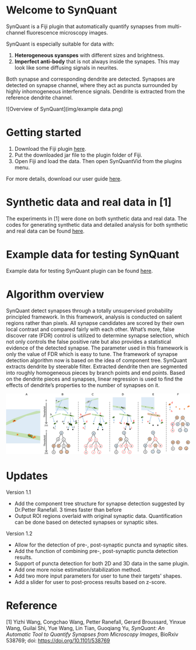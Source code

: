 # Welcome to SynQuant
SynQuant is a Fiji plugin that automatically quantify synapses from multi-channel fluorescence microscopy images. 

SynQuant is especially suitable for data with:
1. **Heterogeneous syanspes** with different sizes and brightness.
2. **Imperfect anti-body** that is not always inside the synapes. This may look like some diffusing signals in neurites.

Both synapse and corresponding dendrite are detected. Synapses are detected on synapse channel, where they act as puncta surrounded by highly inhomogeneous interference signals. Dendrite is extracted from the reference dendrite channel.

![Overview of SynQuant](img/example data.png)

# Getting started
1. Download the Fiji plugin [here](https://github.com/yu-lab-vt/SynQuant/releases).
2. Put the downloaded jar file to the plugin folder of Fiji.
3. Open Fiji and load the data. Then open SynQuantVid from the plugins menu.

For more details, download our user guide [here](https://drive.google.com/file/d/1YND2SoC8yUhU6LBVBY-8TO1Wul8f0TnO/view?usp=sharing).

# Synthetic data and real data in [1]
The experiments in [1] were done on both synthetic data and real data. The codes for generating synthetic data and detailed analysis for both synthetic and real data can be found [here](https://github.com/yu-lab-vt/SynQuant-data).

# Example data for testing SynQuant
Example data for testing SynQuant plugin can be found [here](https://drive.google.com/open?id=1SzF_MH1WfvB3ZRiE6jyYaoaHuc1nrhul).

# Algorithm overview
SynQuant detect synapses through a totally unsupervised probability principled framework. In this framework, analysis is conducted on salient regions rather than pixels. All synapse candidates are scored by their own local contrast and compared fairly with each other. What’s more, false discover rate (FDR) control is utilized to determine synapse selection, which not only controls the false positive rate but also provides a statistical evidence of the detected synapse. The parameter used in this framework is only the value of FDR which is easy to tune. The framework of synapse detection algorithm now is based on the idea of component tree. SynQuant extracts dendrite by steerable filter. Extracted dendrite then are segmented into roughly homogeneous pieces by branch points and end points. Based on the dendrite pieces and synapses, linear regression is used to find the effects of dendrite’s properties to the number of synapses on it.

![Tree based detection and segmentation algorithm](img/tree.png)

# Updates
Version 1.1
* Add the component tree structure for synapse detection suggested by Dr.Petter Ranefall. 3 times faster than before
* Output ROI regions overlaid with original synaptic data. Quantification can be done based on detected synapses or synaptic sites.

Version 1.2
* Allow for the detection of pre-, post-synaptic puncta and synaptic sites.
* Add the function of combining pre-, post-synaptic puncta detection results.
* Support of puncta detection for both 2D and 3D data in the same plugin.
* Add one more noise estimation/stabilization method.
* Add two more input parameters for user to tune their targets' shapes.
* Add a slider for user to post-process results based on z-score.

# Reference
[1] Yizhi Wang, Congchao Wang, Petter Ranefall, Gerard Broussard, Yinxue Wang, Guilai Shi, Yue Wang, Lin Tian, Guoqiang Yu, *SynQuant: An Automatic Tool to Quantify Synapses from Microscopy Images*, BioRxiv 538769; doi: https://doi.org/10.1101/538769

